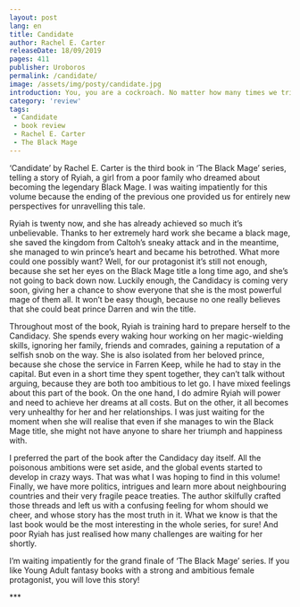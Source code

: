 ```yaml
---
layout: post
lang: en
title: Candidate
author: Rachel E. Carter
releaseDate: 18/09/2019
pages: 411
publisher: Uroboros
permalink: /candidate/
image: /assets/img/posty/candidate.jpg
introduction: You, you are a cockroach. No matter how many times we tried to get rid of you, you kept finding a way to scuttle your way back.
category: 'review'
tags:
 - Candidate
 - book review
 - Rachel E. Carter
 - The Black Mage
---
```


  ‘Candidate’ by Rachel E. Carter is the third book in ‘The Black Mage’ series, telling a story of Ryiah, a girl from a poor family who dreamed about becoming the legendary Black Mage. I was waiting impatiently for this volume because the ending of the previous one provided us for entirely new perspectives for unravelling this tale.

  Ryiah is twenty now, and she has already achieved so much it’s unbelievable. Thanks to her extremely hard work she became a black mage, she saved the kingdom from Caltoh’s sneaky attack and in the meantime, she managed to win prince’s heart and became his betrothed. What more could one possibly want? Well, for our protagonist it’s still not enough, because she set her eyes on the Black Mage title a long time ago, and she’s not going to back down now. Luckily enough, the Candidacy is coming very soon, giving her a chance to show everyone that she is the most powerful mage of them all. It won’t be easy though, because no one really believes that she could beat prince Darren and win the title.

  Throughout most of the book, Ryiah is training hard to prepare herself to the Candidacy. She spends every waking hour working on her magic-wielding skills, ignoring her family, friends and comrades, gaining a reputation of a selfish snob on the way. She is also isolated from her beloved prince, because she chose the service in Farren Keep, while he had to stay in the capital. But even in a short time they spent together, they can’t talk without arguing, because they are both too ambitious to let go. I have mixed feelings about this part of the book. On the one hand, I do admire Ryiah will power and need to achieve her dreams at all costs. But on the other, it all becomes very unhealthy for her and her relationships. I was just waiting for the moment when she will realise that even if she manages to win the Black Mage title, she might not have anyone to share her triumph and happiness with.

  I preferred the part of the book after the Candidacy day itself. All the poisonous ambitions were set aside, and the global events started to develop in crazy ways. That was what I was hoping to find in this volume! Finally, we have more politics, intrigues and learn more about neighbouring countries and their very fragile peace treaties. The author skilfully crafted those threads and left us with a confusing feeling for whom should we cheer, and whose story has the most truth in it. What we know is that the last book would be the most interesting in the whole series, for sure! And poor Ryiah has just realised how many challenges are waiting for her shortly.

  I’m waiting impatiently for the grand finale of ‘The Black Mage’ series. If you like Young Adult fantasy books with a strong and ambitious female protagonist, you will love this story!

  \*\*\*
